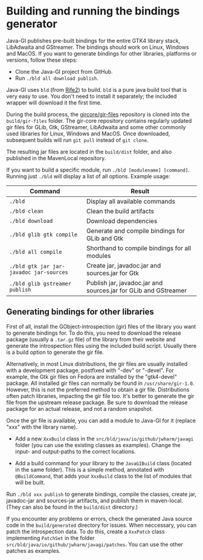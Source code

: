 # Building and running the bindings generator

Java-GI publishes pre-built bindings for the entire GTK4 library stack, LibAdwaita and GStreamer. The bindings should work on Linux, Windows and MacOS. If you want to generate bindings for other libraries, platforms or versions, follow these steps:

- Clone the Java-GI project from GitHub.
- Run `./bld all download publish`.

Java-GI uses `bld` (from [Rife2](https://rife2.com/bld)) to build. `bld` is a pure java build tool that is very easy to use. You don't need to install it separately; the included wrapper will download it the first time.

During the build process, the [gircore/gir-files](https://github.com/gircore/gir-files) repository is cloned into the `build/gir-files` folder. The gir-core repository contains regularly updated gir files for GLib, Gtk, GStreamer, LibAdwaita and some other commonly used libraries for Linux, Windows and MacOS. Once downloaded, subsequent builds will run `git pull` instead of `git clone`.

The resulting jar files are located in the `build/dist` folder, and also published in the MavenLocal repository.

If you want to build a specific module, run `./bld [modulename] [command]`. Running just `./bld` will display a list of all options. Example usage:

| Command                                 | Result                                                          |
|-----------------------------------------|-----------------------------------------------------------------|
| `./bld`                                 | Display all available commands                                  |
| `./bld clean`                           | Clean the build artifacts                                       |
| `./bld download`                        | Download dependencies                                           |
| `./bld glib gtk compile`                | Generate and compile bindings for GLib and Gtk                  |
| `./bld all compile`                     | Shorthand to compile bindings for all modules                   |
| `./bld gtk jar jar-javadoc jar-sources` | Create jar, javadoc.jar and sources.jar for Gtk                 |
| `./bld glib gstreamer publish`          | Publish jar, javadoc.jar and sources.jar for GLib and GStreamer |

## Generating bindings for other libraries

First of all, install the GObject-introspection (gir) files of the library you want to generate bindings for. To do this, you need to download the release package (usually a `.tar.gz` file) of the library from their website and generate the introspection files using the included build script. Usually there is a build option to generate the gir file.

Alternatively, in most Linux distributions, the gir files are usually installed with a development package, postfixed with "-dev" or "-devel". For example, the Gtk gir files on Fedora are installed by the "gtk4-devel" package. All installed gir files can normally be found in `/usr/share/gir-1.0`. However, this is not the preferred method to obtain a gir file. Distributions often patch libraries, impacting the gir file too. It's better to generate the gir file from the upstream release package. Be sure to download the release package for an actual release, and not a random snapshot.

Once the gir file is available, you can add a module to Java-GI for it (replace "xxx" with the library name).

- Add a new `XxxBuild` class in the `src/bld/java/io/github/jwharm/javagi` folder (you can use the existing classes as examples). Change the input- and output-paths to the correct locations.

- Add a build command for your library to the `JavaGIBuild` class (located in the same folder). This is a simple method, annotated with `@BuildCommand`, that adds your `XxxBuild` class to the list of modules that will be built.

Run `./bld xxx publish` to generate bindings, compile the classes, create jar, javadoc-jar and sources-jar artifacts, and publish them in maven-local. (They can also be found in the `build/dist` directory.)

If you encounter any problems or errors, check the generated Java source code in the `build/generated` directory for issues. When neccessary, you can patch the introspection data. To do this, create a `XxxPatch` class implementing `PatchSet` in the folder `src/bld/java/io/github/jwharm/javagi/patches`. You can use the other patches as examples.
